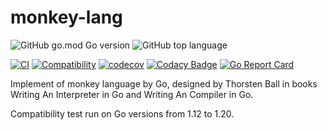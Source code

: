 monkey-lang
===========

![GitHub go.mod Go version](https://img.shields.io/github/go-mod/go-version/flily/monkey-lang)
![GitHub top language](https://img.shields.io/github/languages/top/flily/monkey-lang)

[![CI](https://github.com/flily/monkey-lang/actions/workflows/ci.yaml/badge.svg)](https://github.com/flily/monkey-lang/actions/workflows/ci.yaml)
[![Compatibility](https://github.com/flily/monkey-lang/actions/workflows/compatibility.yaml/badge.svg)](https://github.com/flily/monkey-lang/actions/workflows/compatibility.yaml)
[![codecov](https://codecov.io/gh/flily/monkey-lang/branch/main/graph/badge.svg?token=AQjSwtMbAE)](https://codecov.io/gh/flily/monkey-lang)
[![Codacy Badge](https://app.codacy.com/project/badge/Grade/53a4d78c3c2b4fd68c46f72ee55343f4)](https://www.codacy.com/gh/flily/monkey-lang/dashboard?utm_source=github.com&amp;utm_medium=referral&amp;utm_content=flily/monkey-lang&amp;utm_campaign=Badge_Grade)
[![Go Report Card](https://goreportcard.com/badge/github.com/flily/monkey-lang)](https://goreportcard.com/report/github.com/flily/monkey-lang)

Implement of monkey language by Go, designed by Thorsten Ball in books Writing An Interpreter in Go and Writing An Compiler in Go.

Compatibility test run on Go versions from 1.12 to 1.20.
